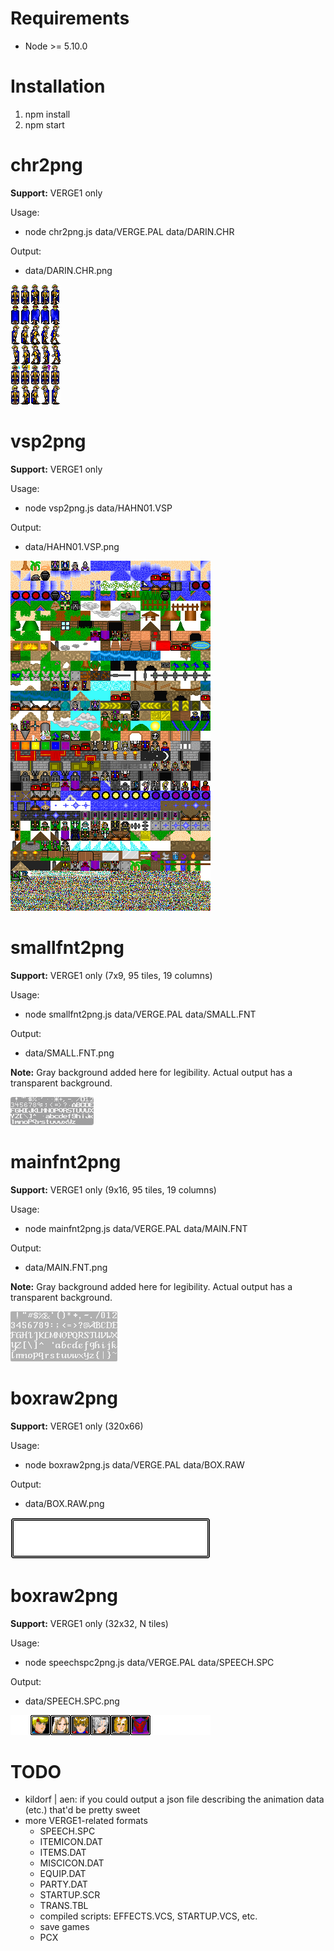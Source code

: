 # Requirements

- Node >= 5.10.0

# Installation

1. npm install
2. npm start

# chr2png

**Support:** VERGE1 only

Usage:

- node chr2png.js data/VERGE.PAL data/DARIN.CHR

Output:

- data/DARIN.CHR.png

![alt text](chr2png-example.png?raw=true "a sample of chr2png cli output")

# vsp2png

**Support:** VERGE1 only

Usage:

- node vsp2png.js data/HAHN01.VSP

Output:

- data/HAHN01.VSP.png

![alt text](vsp2png-example.png?raw=true "a sample of vsp2png cli output")

# smallfnt2png

**Support:** VERGE1 only (7x9, 95 tiles, 19 columns)

Usage:

- node smallfnt2png.js data/VERGE.PAL data/SMALL.FNT

Output:

- data/SMALL.FNT.png

**Note:** Gray background added here for legibility. Actual output has a transparent background.

![alt text](smallfnt2png-example.png?raw=true "a sample of smallfnt2png cli output")

# mainfnt2png

**Support:** VERGE1 only (9x16, 95 tiles, 19 columns)

Usage:

- node mainfnt2png.js data/VERGE.PAL data/MAIN.FNT

Output:

- data/MAIN.FNT.png

**Note:** Gray background added here for legibility. Actual output has a transparent background.

![alt text](mainfnt2png-example.png?raw=true "a sample of mainfnt2png cli output")

# boxraw2png

**Support:** VERGE1 only (320x66)

Usage:

- node boxraw2png.js data/VERGE.PAL data/BOX.RAW

Output:

- data/BOX.RAW.png

![alt text](boxraw2png-example.png?raw=true "a sample of boxraw2png cli output")

# boxraw2png

**Support:** VERGE1 only (32x32, N tiles)

Usage:

- node speechspc2png.js data/VERGE.PAL data/SPEECH.SPC

Output:

- data/SPEECH.SPC.png

![alt text](speechspc2png-example.png?raw=true "a sample of speechspc2png cli output")

# TODO

- kildorf | aen: if you could output a json file describing the animation data (etc.) that'd be pretty sweet
- more VERGE1-related formats
  - SPEECH.SPC
  - ITEMICON.DAT
  - ITEMS.DAT
  - MISCICON.DAT
  - EQUIP.DAT
  - PARTY.DAT
  - STARTUP.SCR
  - TRANS.TBL
  - compiled scripts: EFFECTS.VCS, STARTUP.VCS, etc.
  - save games
  - PCX